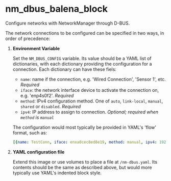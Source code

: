 # nm_dbus_balena_block
Configure networks with NetworkManager through D-BUS.

The network connections to be configured can be specified in two ways, in order of precedence:

1. **Environment Variable**

    Set the `NM_DBUS_CONFIG` variable.
    Its value should be a YAML list of dictionaries, with each dictionary providing the configuration for a connection.
    Each dictionary can have these fiels:
    
    - `name`: name if the connection, e.g. 'Wired Connection', 'Sensor 1', etc. *Required*
    - `iface`: the network interface device to activate the connection on, e.g. 'enp4s0f2'. *Required*
    - `method`: IPv4 configuration method. One of `auto`, `link-local`, `manual`, `shared` or `disabled`. *Required*
    - `ipv4`: IP address to assign to connection. *Optional; required when `method` is `manual`*
    
    The configuration would most typically be provided in YAML's 'flow' format, such as:
    
    ```yaml
    [{name: TestConn, iface: enxa0cec8ed8e19, method: manual, ipv4: 192.168.0.1}, {name: "Wired Conn", iface: 'enp4s0f2, method: auto}]
    ```
    
1. **YAML configuration file**

    Extend this image or use volumes to place a file at `/nm-dbus.yaml`.
    Its contents should be the same as described above, but would more typically use YAML's indented block style.
